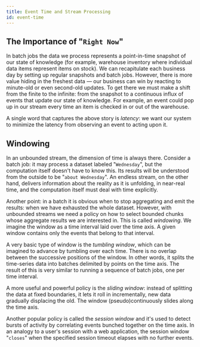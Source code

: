```yaml
---
title: Event Time and Stream Processing
id: event-time
---
```


## The Importance of "`Right Now`"

In batch jobs the data we process represents a point-in-time snapshot of
our state of knowledge (for example, warehouse inventory where
individual data items represent items on stock). We can recapitulate
each business day by setting up regular snapshots and batch jobs.
However, there is more value hiding in the freshest data &mdash; our
business can win by reacting to minute-old or even second-old updates.
To get there we must make a shift from the finite to the infinite: from
the snapshot to a continuous influx of events that update our state of
knowledge. For example, an event could pop up in our stream every time
an item is checked in or out of the warehouse.

A single word that captures the above story is *latency*: we want our
system to minimize the latency from observing an event to acting upon
it.

## Windowing

In an unbounded stream, the dimension of time is always there.  Consider
a batch job: it may process a dataset labeled "`Wednesday`", but the
computation itself doesn't have to know this. Its results will be
understood from the outside to be "`about Wednesday`". An endless stream,
on the other hand, delivers information about the reality as it is
unfolding, in near-real time, and the computation itself must deal with
time explicitly.

Another point: in a batch it is obvious when to stop aggregating and
emit the results: when we have exhausted the whole dataset. However,
with unbounded streams we need a policy on how to select bounded chunks
whose aggregate results we are interested in. This is called
*windowing*. We imagine the window as a time interval laid over the time
axis. A given window contains only the events that belong to that
interval.

A very basic type of window is the *tumbling window*, which can be
imagined to advance by tumbling over each time. There is no overlap
between the successive positions of the window. In other words, it
splits the time-series data into batches delimited by points on the time
axis. The result of this is very similar to running a sequence of batch
jobs, one per time interval.

A more useful and powerful policy is the *sliding window*: instead of
splitting the data at fixed boundaries, it lets it roll in
incrementally, new data gradually displacing the old. The window
(pseudo)continuously slides along the time axis.

Another popular policy is called the *session window* and it's used to
detect bursts of activity by correlating events bunched together on the
time axis. In an analogy to a user's session with a web application,
the session window "`closes`" when the specified session timeout elapses
with no further events.